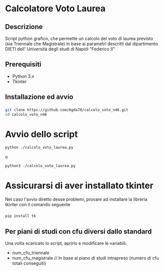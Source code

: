 # Calcolatore Voto Laurea

## Descrizione
Script python grafico, che permette un calcolo del voto di laurea previsto (sia Triennale che Magistrale) in base ai parametri descritti dal dipartimento DIETI dell' Università degli studi di Napoli "Federico II"

## Prerequisiti
- Python 3.x
- Tkinter

## Installazione ed avvio

### 
```bash
git clone https://github.com/Agda78/calcolo_voto_n46.git
cd calcolo_voto_n46
```
# Avvio dello script
```bash
python ./calcolo_voto_laurea.py
```
o
```bash
python3 ./calcolo_voto_laurea.py
```
# Assicurarsi di aver installato tkinter
Nel caso l'avvio diretto desse problemi, provare ad installare la libreria tkinter con il comando seguente
###
```bash
pip install tk
```
## Per piani di studi con cfu diversi dallo standard
Una volta scaricato lo script, aprirlo e modificare le variabili:
- num_cfu_triennale
- num_cfu_magistrale
//
In base al piano di studi intrapreso (numero di cfu totali conseguiti)
